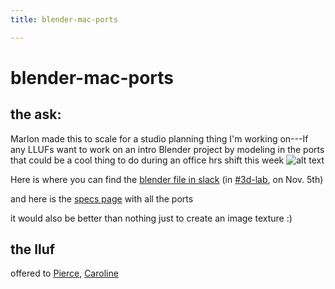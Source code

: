 ```yaml
---
title: blender-mac-ports

---
```


# blender-mac-ports

## the ask:
Marlon made this to scale for a studio planning thing I'm working on---If any LLUFs want to work on an intro Blender project by modeling in the ports that could be a cool thing to do during an office hrs shift this week
![alt text](https://files.slack.com/files-pri/T0HTW3H0V-F049FTJ8HNJ/studios-to-scale.jpg?pub_secret=7dc6a0a068)

Here is where you can find the [blender file in slack](https://bokcenter.slack.com/archives/C042AQANH55/p1667679209376429?thread_ts=1667679167.739399&cid=C042AQANH55) (in [#3d-lab](https://bokcenter.slack.com/archives/C042AQANH55), on Nov. 5th)

and here is the [specs page](https://www.apple.com/v/mac-studio/c/images/specs/connections__ett8cnl3is8y_large_2x.jpg) with all the ports

it would also be better than nothing just to create an image texture :)

## the lluf

offered to [Pierce](/L-Ge9i2mThqnthSjzew5-w), [Caroline](/Ju6a1ujAQWaJbfoh4zrjQg)